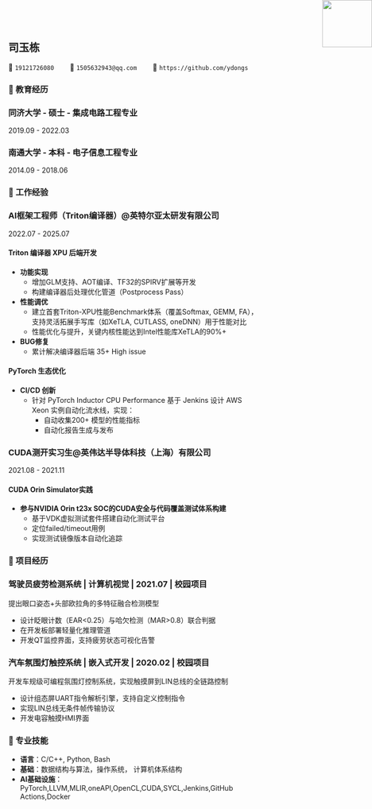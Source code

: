 <img src="https://ydongs.github.io/assets/img/prof_pic-800.webp"
      style="position: absolute; top: 0; right: 0;
            width:100px; height:95px;">

## 司玉栋

<span class="icon">&#xe60f;</span> `19121726080`&emsp;&emsp;
<span class="icon">&#xe7ca;</span> `1505632943@qq.com`&emsp;&emsp;
<span class="icon">&#xe600;</span> `https://github.com/ydongs`

### &#xe80c; 教育经历

<div class="entry-title">
    <h3>同济大学 - 硕士 - 集成电路工程专业</h3>
    <p>2019.09 - 2022.03</p>
</div>
<div class="entry-title">
    <h3>南通大学 - 本科 - 电子信息工程专业</h3>
    <p>2014.09 - 2018.06</p>
</div>

### &#xe618; 工作经验

<div alt="entry-title">
    <h3>AI框架工程师（Triton编译器）@英特尔亚太研发有限公司</h3>
    <p>2022.07 - 2025.07</p>
</div>

#### Triton 编译器 XPU 后端开发

- **功能实现**
  - 增加GLM支持、AOT编译、TF32的SPIRV扩展等开发
  - 构建编译器后处理优化管道（Postprocess Pass）
- **性能调优**
  - 建立首套Triton-XPU性能Benchmark体系（覆盖Softmax, GEMM, FA），支持灵活拓展手写库（如XeTLA, CUTLASS, oneDNN）用于性能对比
  - 性能优化与提升，关键内核性能达到Intel性能库XeTLA的90%+
- **BUG修复**
  - 累计解决编译器后端 35+ High issue

#### PyTorch 生态优化

- **CI/CD 创新**
  - 针对 PyTorch Inductor CPU Performance 基于 Jenkins 设计 AWS Xeon 实例自动化流水线，实现：
    - 自动收集200+ 模型的性能指标
    - 自动化报告生成与发布

<div class="entry-title">
  <h3>CUDA测开实习生@英伟达半导体科技（上海）有限公司</h3>
  <p>2021.08 - 2021.11</p>
</div>

#### CUDA Orin Simulator实践

- **参与NVIDIA Orin t23x SOC的CUDA安全与代码覆盖测试体系构建**
  - 基于VDK虚拟测试套件搭建自动化测试平台
  - 定位failed/timeout用例
  - 实现测试镜像版本自动化追踪

### &#xe635; 项目经历

<div class="entry-title">
    <h3>驾驶员疲劳检测系统 | 计算机视觉  | 2021.07 | 校园项目 </h3>
</div>

提出眼口姿态+头部欧拉角的多特征融合检测模型

- 设计眨眼计数（EAR<0.25）与哈欠检测（MAR>0.8）联合判据
- 在开发板部署轻量化推理管道
- 开发QT监控界面，支持疲劳状态可视化告警

<div class="entry-title">
    <h3>汽车氛围灯触控系统 | 嵌入式开发 | 2020.02 | 校园项目 </h3>
</div>

开发车规级可编程氛围灯控制系统，实现触摸屏到LIN总线的全链路控制

- 设计组态屏UART指令解析引擎，支持自定义控制指令
- 实现LIN总线无条件帧传输协议
- 开发电容触摸HMI界面

### &#xecfa; 专业技能

- **语言**：C/C++, Python, Bash
- **基础**：数据结构与算法，操作系统， 计算机体系结构
- **AI基础设施**：PyTorch,LLVM,MLIR,oneAPI,OpenCL,CUDA,SYCL,Jenkins,GitHub Actions,Docker
